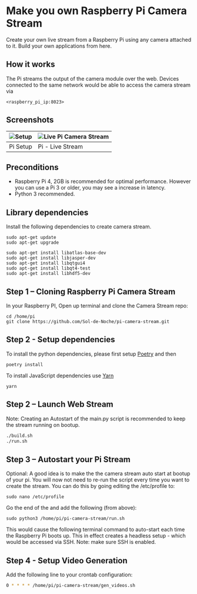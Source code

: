 # Make you own Raspberry Pi Camera Stream

Create your own live stream from a Raspberry Pi using any camera attached to it. Build your own applications from here.

## How it works

The Pi streams the output of the camera module over the web. Devices connected to the same network would be able to access the camera stream via

```
<raspberry_pi_ip:8023>
```

## Screenshots

| ![Setup](readme/pi-stream-client.jpg) | ![Live Pi Camera Stream](readme/pi-stream-screen-capture.jpg) |
| ------------------------------------- | ------------------------------------------------------------- |
| Pi Setup                              | Pi - Live Stream                                              |

## Preconditions

- Raspberry Pi 4, 2GB is recommended for optimal performance. However you can use a Pi 3 or older, you may see a increase in latency.
- Python 3 recommended.

## Library dependencies

Install the following dependencies to create camera stream.

```
sudo apt-get update
sudo apt-get upgrade

sudo apt-get install libatlas-base-dev
sudo apt-get install libjasper-dev
sudo apt-get install libqtgui4
sudo apt-get install libqt4-test
sudo apt-get install libhdf5-dev

```

## Step 1 – Cloning Raspberry Pi Camera Stream

In your Raspberry PI, Open up terminal and clone the Camera Stream repo:

```
cd /home/pi
git clone https://github.com/Sol-de-Noche/pi-camera-stream.git
```

## Step 2 - Setup dependencies

To install the python dependencies, please first setup [Poetry](https://python-poetry.org/) and then

```
poetry install
```

To install JavaScript dependencies use [Yarn](https://yarnpkg.com/)

```
yarn
```

## Step 2 – Launch Web Stream

Note: Creating an Autostart of the main.py script is recommended to keep the stream running on bootup.

```bash
./build.sh
./run.sh
```

## Step 3 – Autostart your Pi Stream

Optional: A good idea is to make the the camera stream auto start at bootup of your pi. You will now not need to re-run the script every time you want to create the stream. You can do this by going editing the /etc/profile to:

```
sudo nano /etc/profile
```

Go the end of the and add the following (from above):

```
sudo python3 /home/pi/pi-camera-stream/run.sh
```

This would cause the following terminal command to auto-start each time the Raspberry Pi boots up. This in effect creates a headless setup - which would be accessed via SSH.
Note: make sure SSH is enabled.

## Step 4 - Setup Video Generation

Add the following line to your crontab configuration:

```bash
0 * * * * /home/pi/pi-camera-stream/gen_videos.sh
```
